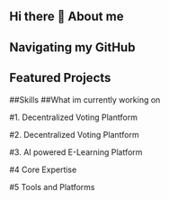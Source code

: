 ## Hi there 👋 About me
## Navigating my GitHub
## Featured Projects
##Skills
##What im currently working on

#1. Decentralized Voting Plantform

#2. Decentralized Voting Plantform 

#3. AI powered E-Learning Platform

#4 Core Expertise

#5 Tools and Platforms 



<!--
**megkalvoda/megkalvoda** is a ✨ _special_ ✨ repository because its `README.md` (this file) appears on your GitHub profile.
<head> About Me </head>

Here are some ideas to get you started:

- 🔭 I’m currently working on ...
- 🌱 I’m currently learning ...
- 👯 I’m looking to collaborate on ...
- 🤔 I’m looking for help with ...
- 💬 Ask me about ...
- 📫 How to reach me: ...
- 😄 Pronouns: ...
- ⚡ Fun fact: ...
-->

